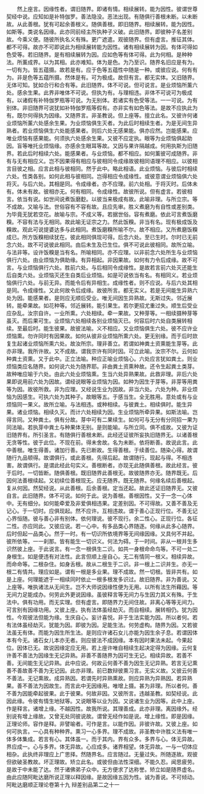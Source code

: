 <!-- { "loadSidebar": true } -->
　　然上座言。因缘性者。谓旧随界。即诸有情。相续展转。能为因性。彼谓世尊契经中说。应知如是补特伽罗。善法隐没。恶法出现。有随俱行善根未断。以未断故。从此善根。犹有可起余善根义。随俱善根。即旧随界。相续展转。能为因性。如斯等。类说名因缘。此亦同前经主所执种子义破。此旧随界。即彼种子名差别故。今乘义便。随彼所执名义有殊。更广遮遣。观彼随界。但有虚言。推征其体。都不可得。故亦不可即说此为相续展转能为因性。诸有相续展转为因。有体可得如色受等。若旧随界。是有相续展转为因。应如色等有体可得。此为何相。是种种法。所薰成界。以为其相。此亦难知。体为是色。为乃至识。随界名旧应是有为。一切有为。皆五蕴摄。故若是有。应于色等五蕴性中随是一种。或彼应说。何有有为。非是色等五蕴所摄。然体是有。可为极成。故但有言。都无实体。又旧随界。无体可知。犹如合行和合有等。此旧随界。体不可说。但可说言。是业烦恼所薰六处。感余生果。此界非唯体不可说。但执为有。与理相违。非体不可说可为极成有。以诸假有补特伽罗瓶等可说。为无别体。若诸实有色受等法。一一可说。为有别体。非旧随界可说犹如补特伽罗瓶等假有。亦非实有如色等法。是故不应执此为有。既尔何得执为因缘。又随界言。非圣教说。但上座等。擅立此名。又彼许何诸业烦恼所薰六处感余生果。为业烦恼俱生灭者。为此后时相续生者。为是无间生异熟者。若业烦恼俱生六处能感果者。则后六处无感果能。俱亦应然。岂能感果。应唯业烦恼有感果能。何须执六处感余生果。又彼不应定执。眼等为业烦恼俱起助因。盲等唯托业烦恼缘。亦感余生眼耳等故。又因与果许隔越成。何用执斯为旧随界。若此后时相续六处。能感果者。与业烦恼。都不相应。如何薰彼可成随界。非有与无有相应义。岂不因果得有相应与彼相同令成缘故彼相同语理不相应。以彼相言目彼之相。应言此相与彼相同。然于此中。略此相语。此业烦恼。与彼后时相续六处。性类各别。如何此相与彼相同。岂得相应令成缘性。或彼意谓业烦恼俱六处将灭。与后六处。其相是同。令成缘者。亦不应理。前六处相。于将灭时。后体未有。体未有故。彼相亦无。何有相同。令成缘性。故彼所说。但有虚言。若彼相言。依当有说。如世间说煮饭磨麨。以彼当来极成有故。此喻非理。与所立宗。等不成故。又喻与法。世俗容有不容有故。且应先审。胜义煮磨为有自性或差别类。为毕竟无犹若空花。故喻与宗。不成义等。若据世俗。容有煮磨。依此可言煮饭磨糗。不容有法与无相同。故此喻无证宗之力。然此饭糗。非当有名。现有极成饭及糗故。观此可说提婆达多与此相同。煮饭磨糗所喻不尔。故不相应。又所煮磨饭糗成已。所方饭糗相续犹在。彼此相同俱现可得。后念六处。至已生时。尔时已无前念六处。故不可说彼此相同。由后未生及已生位。俱不可说此彼相同。故所立喻。与法非等。设许饭糗是当有名。所喻相同。亦不应理。以非前念六处所生与业烦恼俱行六处。由业烦恼为俱助缘。有异相起。非因果故。如何有力令后成缘。故不可言。与业烦恼俱行六处。胜前六处。与后相同令成缘性。是故若言前六处灭还能生后自类六处。业烦恼灭还生自类后业烦恼。如是可说依当有名。有相同义。若业烦恼俱行六处。与前无异。而能令后有异相生。成缘性者。则不应说。与后六处其相是同。令成缘性。又此何故令后成缘。故彼所言。都无实义。若是无间能生异熟六处为因。能感果者。是则应无顺后受业。唯无间因生异熟故。无斯过失。邻近展转。能牵果故。如花种等。邻近展转。能引果生。若尔更招尤重过失。顺生后受业应杂乱。汝宗自许。一业所熏。六处相续。牵一果故。又种芽等。一相续摄种芽等虽灭。而后果可生。业烦恼六处相续各别业烦恼灭已。何容后时六处自类展转相续。至最后时。能生彼果。故彼法喻。义不相应。又业烦恼俱生六处。彼不应许业烦恼熏。勿许同时有因果故。如何从彼非业烦恼所熏六处。更无别缘。而于后时欻复生起诸业烦恼所熏六处。故汝所宗。理非善立。若谓如神粪土资熏能生芽等。此亦非理。我所许故。又不成故。谓我宗许有同时因。可立此喻。汝宗不尔。云何如种粪土资熏。又于此中。正立法喻。种应正喻业烦恼心。六处应言犹如粪土。则业烦恼类应名随界。如何说六处为随界耶。非由粪土资熏种故。还令生起粪土类芽。故种唯应喻于六处。由此六处业烦恼熏。生当六处异熟果故。此救非理。非后六处果即说用前六处为因故。谓经说眼等业烦恼为因。如种为因生于芽等。非芽等用粪等为因。故彼所救。非为应理。又经说生业为因故。非当六处。六处为种。非业烦恼为因感生。可执六处为其种子。故眼等五。于感当生。全无胜用。意处或有与业烦恼同一果义。故所立喻。与法相违。或种相续。与彼粪土。相续俱时。能生异果。诸业烦恼。相续久灭。而计六处相续为因。生业烦恼所牵异果。如斯法喻。岂得言同。又种粪土。俱有分故。芽中可有二果续生。如何可与无分有分同招一果为同法喻。若执芽中粪土与种果体无别。是则能喻。与所立同。俱不成故。又彼为证旧随界有。所引圣言。有随俱行善根未断。此经还证彼所妄执旧随界无。以诸善根无贪等性。彼于此位。不现在前。得未舍故。名为未断。依将断善。故说此言。此中善根。唯生得善。诸加行善。先已断故。生得善根。于续善位。随染心得。故谓随行九品顿得。故谓俱行。或此善根。先得后起。故谓随行。现起与得。不相违害。故谓俱行。是谓此经此句实义。善根断者。亦现无此随俱善根。故此经言。彼于后时。一切皆断。随俱善根。既旧随界此善根无。故彼随界亦无。随界既无。后因何法善根续起。又初续位善根现无。应无随界。既无随界。何缘名续后善根起。复从何因。然契经说。从此善根。后余善根。定当还起。故此还证旧随界无。又彼自言。此旧随界。体不可说。如何于此。说为善根。善根因性。又于一念一心体中。无有细分。如何能牵爱及非爱俱相违果。定差别因。不可得故。又善不善及无记心。于一切时。应俱现起。然不应许。互相违故。谓于善心正现行位。不善无记心界恒随。彼与善心非有别体。依何理说。彼不现行。余二性心。正现行位。各征二性。亦应同此。又彼应说。若一心中。有多品类心界随逐。何缘从此多心随界。后时但起一品类心。然于一时。有一切识所依境界等无间缘因缘。又具何不并起。彼所依等。一一刹那。皆有能生一切识义。何法为碍。于一时间。非从一根并生多识然彼上座。于此说言。有一念一根俱生二识。如共一身根命命鸟等。不可一处二身根生。如是便违有对法性。此言但顺上座自心。无二有情同一根义。相续异故。而命命等。二根杂住。如身舌根。故从二根生于二识。非一根上二识并生。亦无一根二有情共。理应如是。谓有一根是多业果。理不成故。然一切根。皆非共有。如是上座。何理能遮于一相续同时依止一根多根发多识过。故旧随界。非为善说。又上座等。唯执诸法从无间生。岂不大师说因缘性便为无用。以所有法生所藉因。等无间力足能成办。何劳此外更说因缘。虽彼释言等无间力与生因力其义有殊。于生法中。俱有功用。而无实理。但有虚言。即随界力无间住故。非离心等等无间力。可言别有因缘功用。又彼上座。执有法体虽经劫灭。而自相续。展转相仍。犹为因性。今观彼法但能为缘。生庆自心。妄计喜悦。非于生法实能为因。所以者何。若有法体虽经劫灭。犹能为因。即彼为因。足能生法。何劳虚构。随界为因。又若彼法虽无有体。而能为因生所生法。是则应许诸石女儿亦能为因生余子息。若谓因体本有今无。诸石女儿本亦无者。则应彼法不成因缘。本有因时果法未起。今果起位。因体已无。故说因缘定应无用。若上座许唯自相续生起决定得为因缘。云何复许善不善法为因缘生无记异熟。非善不善随界为因可生无记。相续异故。若善不善。无间能生无记异熟。此中应说。何故云何善不善为因生无记异熟。若言无记熏善不善故善不善为无记因。此亦非理。前已数辩彼熏习言。无实义故。又彼云何善不善法。无记熏故。成异熟因。若谓先时异熟熏故。则应异熟为异熟因。若异熟果。善不善法为因故生。而言此中无因缘用。唯增上摄。甚为非理。所以者何。善不善为因能牵起彼果。此于彼果。何故非因。又彼所言。违越圣教。如契经说。此因此缘。令彼有情生地狱等。又说眼等以业为因。又说诸生业为因等。此中上座。作是释言。诸增上缘。不越因性。故我所说。其理善成。此亦非理。离因缘外。经别说有增上缘故。又曾无处同彼说故。谓曾无经作如是说。增上缘性。即是因缘。正理论师。容作是释。非譬喻者。可作是言。以能作因。非彼许故。又彼上座。如何可执言。一心具有种种界。熏习一心多界。理不成故。非圣教中许胜义法有唯一体多体集成。若言有心。其体虽一。而于其内。界有众多。多界与心。体无异故。界应成一。心与多界。体无异故。心应成多。诸界相望。体无异故。一与一切体应相杂。此执终非理应上广思择。然随界名。应言随过。无量过失。所随逐故。观彼但欲破圣教故。坏正理故。矫立此名。或彼但由法性深细。不能久忍。闻思疲劳。是故于中未能了达。然于诸佛弟子众中。无方便求了达称誉。矫立如是随界虚名。由此应随阿毗达磨所说正理以释因缘。是故因缘五因为性。诚为善说。不可倾动。
阿毗达磨顺正理论卷第十九
辩差别品第二之十一
